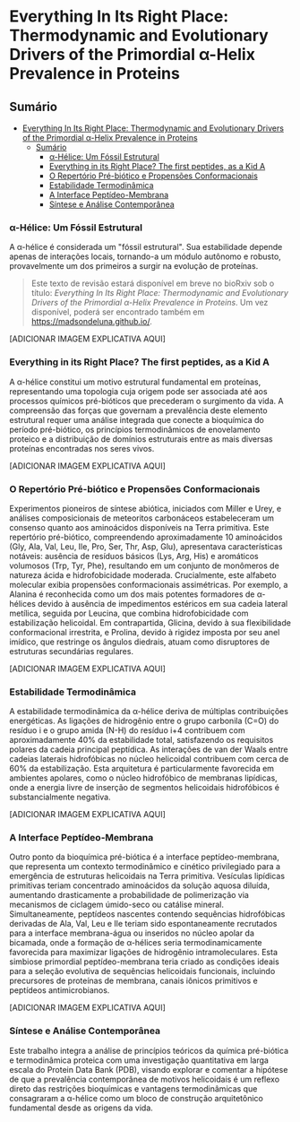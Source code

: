 # Everything In Its Right Place: Thermodynamic and Evolutionary Drivers of the Primordial α-Helix Prevalence in Proteins

## Sumário
- [Everything In Its Right Place: Thermodynamic and Evolutionary Drivers of the Primordial α-Helix Prevalence in Proteins](#everything-in-its-right-place-thermodynamic-and-evolutionary-drivers-of-the-primordial-α-helix-prevalence-in-proteins)
  - [Sumário](#sumário)
    - [α-Hélice: Um Fóssil Estrutural](#α-hélice-um-fóssil-estrutural)
    - [Everything in its Right Place? The first peptides, as a Kid A](#everything-in-its-right-place-the-first-peptides-as-a-kid-a)
    - [O Repertório Pré-biótico e Propensões Conformacionais](#o-repertório-pré-biótico-e-propensões-conformacionais)
    - [Estabilidade Termodinâmica](#estabilidade-termodinâmica)
    - [A Interface Peptídeo-Membrana](#a-interface-peptídeo-membrana)
    - [Síntese e Análise Contemporânea](#síntese-e-análise-contemporânea)

### α-Hélice: Um Fóssil Estrutural
A α-hélice é considerada um "fóssil estrutural". Sua estabilidade depende apenas de interações locais, tornando-a um módulo autônomo e robusto, provavelmente um dos primeiros a surgir na evolução de proteínas.


> Este texto de revisão estará disponível em breve no bioRxiv sob o título: *Everything In Its Right Place: Thermodynamic and Evolutionary Drivers of the Primordial α-Helix Prevalence in Proteins*. Um vez disponível, poderá ser encontrado também em https://madsondeluna.github.io/.



[ADICIONAR IMAGEM EXPLICATIVA AQUI]

### Everything in its Right Place? The first peptides, as a Kid A

A α-hélice constitui um motivo estrutural fundamental em proteínas, representando uma topologia cuja origem pode ser associada até aos processos químicos pré-bióticos que precederam o surgimento da vida. A compreensão das forças que governam a prevalência deste elemento estrutural requer uma análise integrada que conecte a bioquímica do período pré-biótico, os princípios termodinâmicos de enovelamento proteico e a distribuição de domínios estruturais entre as mais diversas proteínas encontradas nos seres vivos.

[ADICIONAR IMAGEM EXPLICATIVA AQUI]

### O Repertório Pré-biótico e Propensões Conformacionais

Experimentos pioneiros de síntese abiótica, iniciados com Miller e Urey, e análises composicionais de meteoritos carbonáceos estabeleceram um consenso quanto aos aminoácidos disponíveis na Terra primitiva. Este repertório pré-biótico, compreendendo aproximadamente 10 aminoácidos (Gly, Ala, Val, Leu, Ile, Pro, Ser, Thr, Asp, Glu), apresentava características notáveis: ausência de resíduos básicos (Lys, Arg, His) e aromáticos volumosos (Trp, Tyr, Phe), resultando em um conjunto de monômeros de natureza ácida e hidrofobicidade moderada. Crucialmente, este alfabeto molecular exibia propensões conformacionais assimétricas. Por exemplo, a Alanina é reconhecida como um dos mais potentes formadores de α-hélices devido à ausência de impedimentos estéricos em sua cadeia lateral metílica, seguida por Leucina, que combina hidrofobicidade com estabilização helicoidal. Em contrapartida, Glicina, devido à sua flexibilidade conformacional irrestrita, e Prolina, devido à rigidez imposta por seu anel imídico, que restringe os ângulos diedrais, atuam como disruptores de estruturas secundárias regulares.

[ADICIONAR IMAGEM EXPLICATIVA AQUI]

### Estabilidade Termodinâmica

A estabilidade termodinâmica da α-hélice deriva de múltiplas contribuições energéticas. As ligações de hidrogênio entre o grupo carbonila (C=O) do resíduo i e o grupo amida (N-H) do resíduo i+4 contribuem com aproximadamente 40% da estabilidade total, satisfazendo os requisitos polares da cadeia principal peptídica. As interações de van der Waals entre cadeias laterais hidrofóbicas no núcleo helicoidal contribuem com cerca de 60% da estabilização. Esta arquitetura é particularmente favorecida em ambientes apolares, como o núcleo hidrofóbico de membranas lipídicas, onde a energia livre de inserção de segmentos helicoidais hidrofóbicos é substancialmente negativa.

[ADICIONAR IMAGEM EXPLICATIVA AQUI]

### A Interface Peptídeo-Membrana

Outro ponto da bioquímica pré-biótica é a interface peptídeo-membrana, que representa um contexto termodinâmico e cinético privilegiado para a emergência de estruturas helicoidais na Terra primitiva. Vesículas lipídicas primitivas teriam concentrado aminoácidos da solução aquosa diluída, aumentando drasticamente a probabilidade de polimerização via mecanismos de ciclagem úmido-seco ou catálise mineral. Simultaneamente, peptídeos nascentes contendo sequências hidrofóbicas derivadas de Ala, Val, Leu e Ile teriam sido espontaneamente recrutados para a interface membrana-água ou inseridos no núcleo apolar da bicamada, onde a formação de α-hélices seria termodinamicamente favorecida para maximizar ligações de hidrogênio intramoleculares. Esta simbiose primordial peptídeo-membrana teria criado as condições ideais para a seleção evolutiva de sequências helicoidais funcionais, incluindo precursores de proteínas de membrana, canais iônicos primitivos e peptídeos antimicrobianos.

[ADICIONAR IMAGEM EXPLICATIVA AQUI]

### Síntese e Análise Contemporânea

Este trabalho integra a análise de princípios teóricos da química pré-biótica e termodinâmica proteica com uma investigação quantitativa em larga escala do Protein Data Bank (PDB), visando explorar e comentar a hipótese de que a prevalência contemporânea de motivos helicoidais é um reflexo direto das restrições bioquímicas e vantagens termodinâmicas que consagraram a α-hélice como um bloco de construção arquitetônico fundamental desde as origens da vida.

